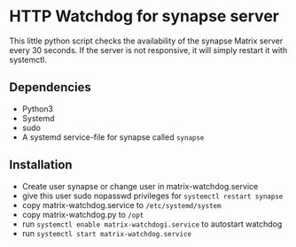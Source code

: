 # HTTP Watchdog for synapse server
This little python script checks the availability of the synapse Matrix server every 30 seconds. If the server is not responsive, it will simply restart it with systemctl.

## Dependencies

* Python3
* Systemd
* sudo
* A systemd service-file for synapse called `synapse`

## Installation

* Create user synapse or change user in matrix-watchdog.service
* give this user sudo nopasswd privileges for `systemctl restart synapse`
* copy matrix-watchdog.service to `/etc/systemd/system`
* copy matrix-watchdog.py to `/opt`
* run `systemctl enable matrix-watchdogi.service` to autostart watchdog
* run `systemctl start matrix-watchdog.service`
